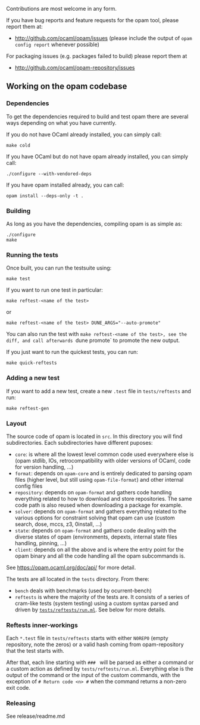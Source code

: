 Contributions are most welcome in any form.

If you have bug reports and feature requests for the opam tool, please report them at:
* http://github.com/ocaml/opam/issues
  (please include the output of `opam config report` whenever possible)

For packaging issues (e.g. packages failed to build) please report them at
* http://github.com/ocaml/opam-repository/issues

## Working on the opam codebase

### Dependencies

To get the dependencies required to build and test opam there are several ways depending on what you have currently.

If you do not have OCaml already installed, you can simply call:
```
make cold
```

If you have OCaml but do not have opam already installed, you can simply call:
```
./configure --with-vendored-deps
```

If you have opam installed already, you can call:
```
opam install --deps-only -t .
```

### Building

As long as you have the dependencies, compiling opam is as simple as:
```
./configure
make
```

### Running the tests

Once built, you can run the testsuite using:
```
make test
```

If you want to run one test in particular:
```
make reftest-<name of the test>
```
or
```
make reftest-<name of the test> DUNE_ARGS="--auto-promote"
```
You can also run the test with `make reftest-<name of the test>, see the diff,
and call afterwards `dune promote` to promote the new output.

If you just want to run the quickest tests, you can run:
```
make quick-reftests
```

### Adding a new test

If you want to add a new test, create a new `.test` file in `tests/reftests` and run:
```
make reftest-gen
```

### Layout

The source code of opam is located in `src`. In this directory you will find subdirectories.
Each subdirectories have different puposes:
* `core`: is where all the lowest level common code used everywhere else is (opam stdlib, IOs, retrocompatibility with older versions of OCaml, code for version handling, …)
* `format`: depends on `opam-core` and is entirely dedicated to parsing opam files (higher level, but still using `opam-file-format`) and other internal config files
* `repository`: depends on `opam-format` and gathers code handling everything related to how to download and store repositories. The same code path is also reused when downloading a package for example.
* `solver`: depends on `opam-format` and gathers everything related to the various options for constraint solving that opam can use (custom search, dose, mccs, z3, 0install, …)
* `state`: depends on `opam-format` and gathers code dealing with the diverse states of opam (environments, depexts, internal state files handling, pinning, …)
* `client`: depends on all the above and is where the entry point for the opam binary and all the code handling all the opam subcommands is.

See https://opam.ocaml.org/doc/api/ for more detail.

The tests are all located in the `tests` directory.
From there:
* `bench` deals with benchmarks (used by ocurrent-bench)
* `reftests` is where the majority of the tests are. It consists of a series of cram-like tests (system testing) using a custom syntax parsed and driven by [`tests/reftests/run.ml`](https://github.com/ocaml/opam/blob/master/tests/reftests/run.ml#L12). See below for more details.

### Reftests inner-workings

Each `*.test` file in `tests/reftests` starts with either `N0REP0` (empty repository, note the zeros) or a valid hash coming from opam-repository that the test starts with.

After that, each line starting with `### ` will be parsed as either a command or a custom action as defined by `tests/reftests/run.ml`. Everything else is the output of the command or the input of the custom commands, with the exception of `# Return code <n> #` when the command returns a non-zero exit code.

### Releasing

See release/readme.md
